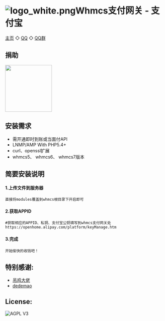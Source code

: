 ![logo_white.png](https://t.alipayobjects.com/images/T1HHFgXXVeXXXXXXXX.png)Whmcs支付网关 - 支付宝
=========================
[主页](https://github.com/52fancy)  ◇  [QQ](http://wpa.qq.com/msgrd?v=3&uin=575798563&site=qq&menu=yes)  ◇  [QQ群](http://shang.qq.com/wpa/qunwpa?idkey=be0fad3bb9d82603cc491c1b8f51513e647e8eff4f9be752c5cc41d5d5429b4e)

捐助
------------
<img width="150px" src="https://t.alipayobjects.com/images/T1HHFgXXVeXXXXXXXX.png">

安装需求
------------
* 需开通即时到账或当面付API
* LNMP/AMP With PHP5.4+
* curl、openssl扩展
* whmcs5、 whmcs6、 whmcs7版本

简要安装说明
------------

#### 1.上传文件到服务器
```
直接将modules覆盖到whmcs根目录下开启即可
```

#### 2.获取APPID
```
#获取相应的APPID、私钥、支付宝公钥填写到whmcs支付网关处
https://openhome.alipay.com/platform/keyManage.htm
```

#### 3.完成
```
开始愉快的收钱吧！
```

特别感谢:
------------
- [吊鸡大佬](https://github.com/weloveidc)
- [dedemao](https://github.com/dedemao/alipay)

License:
------------
![AGPL V3](https://cloud.githubusercontent.com/assets/7392658/20011165/a0caabdc-a2e5-11e6-974c-8d4961c7d6d3.png)
